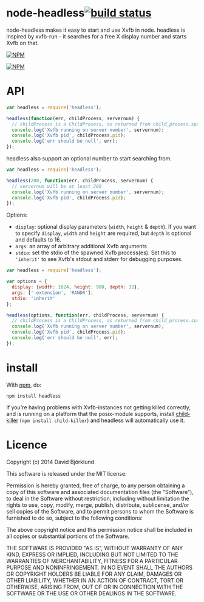 node-headless[![build status](https://secure.travis-ci.org/kesla/node-headless.png)](http://travis-ci.org/kesla/node-headless)
=========

node-headless makes it easy to start and use Xvfb in node.
headless is inspired by xvfb-run - it searches for a free X display number and starts Xvfb on that.

[![NPM](https://nodei.co/npm/headless.png?downloads&stars)](https://nodei.co/npm/headless/)

[![NPM](https://nodei.co/npm-dl/headless.png)](https://nodei.co/npm/headless/)

API
=======

````javascript
var headless = require('headless');

headless(function(err, childProcess, servernum) {
  // childProcess is a ChildProcess, as returned from child_process.spawn()
  console.log('Xvfb running on server number', servernum);
  console.log('Xvfb pid', childProcess.pid);
  console.log('err should be null', err);
});
````

headless also support an optional number to start searching from.

````javascript
var headless = require('headless');

headless(200, function(err, childProcess, servernum) {
  // servernum will be at least 200
  console.log('Xvfb running on server number', servernum);
  console.log('Xvfb pid', childProcess.pid);
});
````

Options:
- `display`: optional display parameters (`width`, `height` & `depth`). If you want to specify `display`, `width` and `height` are required, but `depth` is optional and defaults to 16.
- `args`: an array of arbitrary additional Xvfb arguments
- `stdio`: set the stdio of the spawned Xvfb process(es). Set this to `'inherit'` to see Xvfb's stdout and stderr for debugging purposes.

````javascript
var headless = require('headless');

var options = {
  display: {width: 1024, height: 980, depth: 32},
  args: ['-extension', 'RANDR'],
  stdio: 'inherit'
};

headless(options, function(err, childProcess, servernum) {
  // childProcess is a ChildProcess, as returned from child_process.spawn()
  console.log('Xvfb running on server number', servernum);
  console.log('Xvfb pid', childProcess.pid);
  console.log('err should be null', err);
});
````

install
=======

With [npm](http://npmjs.org), do:

    npm install headless

If you're having problems with Xvfb-instances not getting killed correctly, and is running on a platform that the posix-module supports, install [child-killer](https://npmjs.org/package/child-killer) (`npm install child-killer`) and headless will automatically use it.

Licence
=======

Copyright (c) 2014 David Björklund

This software is released under the MIT license:

Permission is hereby granted, free of charge, to any person obtaining a copy
of this software and associated documentation files (the "Software"), to deal
in the Software without restriction, including without limitation the rights
to use, copy, modify, merge, publish, distribute, sublicense, and/or sell
copies of the Software, and to permit persons to whom the Software is
furnished to do so, subject to the following conditions:

The above copyright notice and this permission notice shall be included in
all copies or substantial portions of the Software.

THE SOFTWARE IS PROVIDED "AS IS", WITHOUT WARRANTY OF ANY KIND, EXPRESS OR
IMPLIED, INCLUDING BUT NOT LIMITED TO THE WARRANTIES OF MERCHANTABILITY,
FITNESS FOR A PARTICULAR PURPOSE AND NONINFRINGEMENT. IN NO EVENT SHALL THE
AUTHORS OR COPYRIGHT HOLDERS BE LIABLE FOR ANY CLAIM, DAMAGES OR OTHER
LIABILITY, WHETHER IN AN ACTION OF CONTRACT, TORT OR OTHERWISE, ARISING FROM,
OUT OF OR IN CONNECTION WITH THE SOFTWARE OR THE USE OR OTHER DEALINGS IN
THE SOFTWARE.
